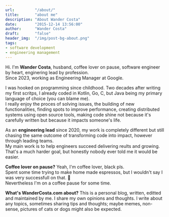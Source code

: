 ```yaml
---
url:         "/about/"
title:       "about me"
description: "About Wander Costa"
date:        "2015-12-14 13:56:00"
author:      "Wander Costa"
draft:       "false"
header_img:  "/img/post-bg-about.png"
tags:
- software development
- engineering management
---
```


Hi. I'm **Wander Costa**, husband, coffee lover on pause,
software engineer by heart, enginering lead by profession. \
Since 2023, working as Engineering Manager at Google.

I was hooked on programming since childhood. Two decades after writing my first scritps, I already coded in Kotlin, Go, C, but Java being my primary language of choice (you can blame me). \
I really enjoy the proces of solving issues, the building of new functionalities, finding spots to improve performance, creating distributed systems using open source tools, making code shine not because it's carefully written but because it impacts someone's life.

As an **engineering lead** since 2020, my work is completely different but still chasing the same outcome of transforming code into impact, however through leading teams. \
My main work is to help engineers succeed delivering reults and growing. That's a much harder goal, but honestly nobody ever told me it would be easier.

**Coffee lover on pause?**
Yeah, I'm coffee lover, black pls. \
Spent some time trying to make home made espressos, but I wouldn't say I was very successfull on that. :grimacing: \
Nevertheless I'm on a coffee pause for some time.

**What's WanderCosta.com about?**
This is a personal blog, written, editted and maintained by me. I share my own opinions and thoughts.
I write about any topics, sometimes sharing tips and thoughts; maybe memes, non-sense, pictures of cats or dogs might also be expected.